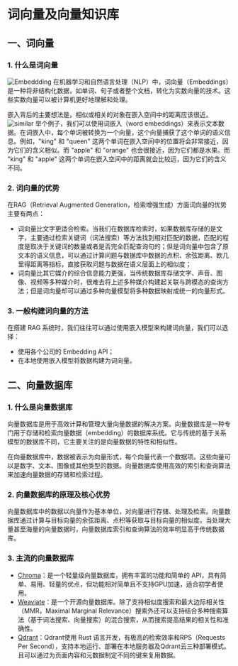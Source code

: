 # 词向量及向量知识库

## 一、词向量

### 1. 什么是词向量
![Embeddding](../figures/C3-1-embedding.png)
在机器学习和自然语言处理（NLP）中，词向量（Embeddings）是一种将非结构化数据，如单词、句子或者整个文档，转化为实数向量的技术。这些实数向量可以被计算机更好地理解和处理。

嵌入背后的主要想法是，相似或相关的对象在嵌入空间中的距离应该很近。
![similar](../figures/C3-2-similar.png)
举个例子，我们可以使用词嵌入（word embeddings）来表示文本数据。在词嵌入中，每个单词被转换为一个向量，这个向量捕获了这个单词的语义信息。例如，"king" 和 "queen" 这两个单词在嵌入空间中的位置将会非常接近，因为它们的含义相似。而 "apple" 和 "orange" 也会很接近，因为它们都是水果。而 "king" 和 "apple" 这两个单词在嵌入空间中的距离就会比较远，因为它们的含义不同。
### 2. 词向量的优势
在RAG（Retrieval Augmented Generation，检索增强生成）方面词向量的优势主要有两点：
* 词向量比文字更适合检索。当我们在数据库检索时，如果数据库存储的是文字，主要通过检索关键词（词法搜索）等方法找到相对匹配的数据，匹配的程度是取决于关键词的数量或者是否完全匹配查询句的；但是词向量中包含了原文本的语义信息，可以通过计算问题与数据库中数据的点积、余弦距离、欧几里得距离等指标，直接获取问题与数据在语义层面上的相似度；
* 词向量比其它媒介的综合信息能力更强，当传统数据库存储文字、声音、图像、视频等多种媒介时，很难去将上述多种媒介构建起关联与跨模态的查询方法；但是词向量却可以通过多种向量模型将多种数据映射成统一的向量形式。
### 3. 一般构建词向量的方法

在搭建 RAG 系统时，我们往往可以通过使用嵌入模型来构建词向量，我们可以选择：
* 使用各个公司的 Embedding API；
* 在本地使用嵌入模型将数据构建为词向量。

## 二、向量数据库

### 1. 什么是向量数据库
向量数据库是用于高效计算和管理大量向量数据的解决方案。向量数据库是一种专门用于存储和检索向量数据（embedding）的数据库系统。它与传统的基于关系模型的数据库不同，它主要关注的是向量数据的特性和相似性。

在向量数据库中，数据被表示为向量形式，每个向量代表一个数据项。这些向量可以是数字、文本、图像或其他类型的数据。向量数据库使用高效的索引和查询算法来加速向量数据的存储和检索过程。
### 2. 向量数据库的原理及核心优势
向量数据库中的数据以向量作为基本单位，对向量进行存储、处理及检索。向量数据库通过计算与目标向量的余弦距离、点积等获取与目标向量的相似度。当处理大量甚至海量的向量数据时，向量数据库索引和查询算法的效率明显高于传统数据库。
### 3. 主流的向量数据库
* [Chroma](https://www.trychroma.com/)：是一个轻量级向量数据库，拥有丰富的功能和简单的 API，具有简单、易用、轻量的优点，但功能相对简单且不支持GPU加速，适合初学者使用。
* [Weaviate](https://weaviate.io/)：是一个开源向量数据库。除了支持相似度搜索和最大边际相关性（MMR，Maximal Marginal Relevance）搜索外还可以支持结合多种搜索算法（基于词法搜索、向量搜索）的混合搜索，从而搜索提高结果的相关性和准确性。
* [Qdrant](https://qdrant.tech/)：Qdrant使用 Rust 语言开发，有极高的检索效率和RPS（Requests Per Second），支持本地运行、部署在本地服务器及Qdrant云三种部署模式。且可以通过为页面内容和元数据制定不同的键来复用数据。